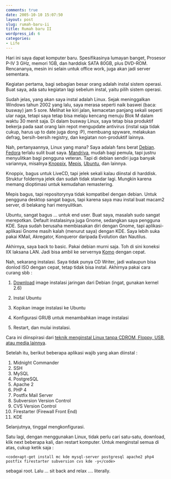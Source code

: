 ```yaml
---
comments: true
date: 2005-10-10 15:07:50
layout: post
slug: rumah-baru-ii
title: Rumah baru II
wordpress_id: 6
categories:
- Life
---
```


Hari ini saya dapat komputer baru. Spesifikasinya lumayan banget, Prosesor P-IV 3 GHz, memori 1GB, dan harddisk SATA 80GB, plus DVD-ROM. Rencananya, mesin ini selain untuk office work, juga akan jadi server sementara. 

Kegiatan pertama, bagi sebagian besar orang adalah instal sistem operasi. Buat saya, ada satu kegiatan lagi sebelum instal, yaitu pilih sistem operasi.

Sudah jelas, yang akan saya instal adalah Linux. Sejak meninggalkan Windows tahun 2002 yang lalu, saya merasa seperti naik baswei (baca: busway) jam 5 sore. Melihat ke kiri jalan, kemacetan panjang sekali seperti ular naga, tetapi saya tetap bisa melaju kencang menuju Blok M dalam waktu 30 menit saja. Di dalam busway Linux, saya tetap bisa produktif bekerja pada saat orang lain repot mengupdate antivirus (instal saja tidak cukup, harus up to date juga dong :P), membuang spyware, melakukan defrag, bersih-bersih registry, dan kegiatan non-produktif lainnya.

Nah, pertanyaannya, Linux yang mana? 
Saya adalah fans berat [Debian](http://www.debian.org). [Fedora](http://fedora.redhat.com) terlalu sulit buat saya. [Mandriva](http://www.mandriva.org), mudah bagi pemula, tapi justru menyulitkan bagi pengguna veteran. 
Tapi di debian sendiri juga banyak variannya, misalnya [Knoppix](http://www.knoppix.org), [Mepis](http://www.mepis.org), [Ubuntu](http://ubuntulinux.org), dan lainnya. 

Knoppix, bagus untuk LiveCD, tapi jelek sekali kalau diinstal di harddisk. Struktur foldernya jelek dan sudah tidak standar lagi. Mungkin karena memang dioptimasi untuk kemudahan remastering.

Mepis bagus, tapi repositorynya tidak kompatibel dengan debian. Untuk pengguna desktop sangat bagus, tapi karena saya mau instal buat macam2 server, di belakang hari menyulitkan.

Ubuntu, sangat bagus ... untuk end user. Buat saya, masalah sudo sangat merepotkan. Default instalasinya juga Gnome, sedangkan saya pengguna KDE. Saya sudah berusaha membiasakan diri dengan Gnome, tapi aplikasi-aplikasi Gnome masih kalah (menurut saya) dengan KDE. Saya lebih suka pakai KMail, Akregator, Konqueror daripada Evolution dan Nautilus.

Akhirnya, saya back to basic. Pakai debian murni saja. Toh di sini koneksi IIX laksana LAN. Jadi bisa ambil ke servernya [Komo](http://komo.vlsm.org) dengan cepat. 

Nah, sekarang instalasi. Saya tidak punya CD Writer, jadi walaupun bisa donlod ISO dengan cepat, tetap tidak bisa instal. Akhirnya pakai cara curang sbb :  



	
  1. [Download](http://komo.vlsm.org/debian/dists/Debian3.1r0/main/installer-i386/current/images/netboot/debian-installer/i386/2.6/) image instalasi jaringan dari Debian (ingat, gunakan kernel 2.6)


	
  2. Instal Ubuntu

	
  3. Kopikan image instalasi ke Ubuntu

	
  4. Konfigurasi GRUB untuk menambahkan image instalasi

	
  5. Restart, dan mulai instalasi.





Cara ini diinspirasi dari [teknik menginstal Linux tanpa CDROM, Floppy, USB, atau media lainnya](http://marc.herbert.free.fr/linux/win2linstall.html).

Setelah itu, berikut beberapa aplikasi wajib yang akan diinstal : 
1. Midnight Commander
2. SSH
3. MySQL
4. PostgreSQL
5. Apache 2
6. PHP 4
7. Postfix Mail Server
8. Subversion Version Control
9. CVS Version Control
10. Firestarter (Firewall Front End)
11. KDE

Selanjutnya, tinggal mengkonfigurasi. 

Satu lagi, dengan menggunakan Linux, tidak perlu cari satu-satu, download, klik next beberapa kali, dan restart komputer. 
Untuk menginstal semua di atas, cukup ketik saja : 

    
    <code>apt-get install mc kde mysql-server postgresql apache2 php4 postfix firestarter subversion cvs kde -y</code>


sebagai root.
Lalu ... sit back and relax .... literally.
